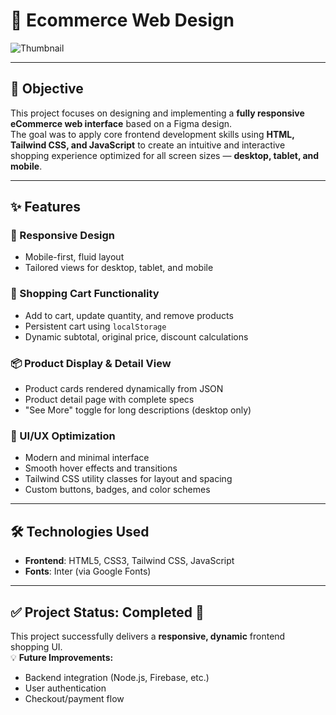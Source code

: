 # 🛒 Ecommerce Web Design

![Thumbnail](../Images/Thumbnail.jpg) 

---

## 📌 Objective

This project focuses on designing and implementing a **fully responsive eCommerce web interface** based on a Figma design.  
The goal was to apply core frontend development skills using **HTML, Tailwind CSS, and JavaScript** to create an intuitive and interactive shopping experience optimized for all screen sizes — **desktop, tablet, and mobile**.

---

## ✨ Features

### 🧩 Responsive Design
- Mobile-first, fluid layout
- Tailored views for desktop, tablet, and mobile

### 🛒 Shopping Cart Functionality
- Add to cart, update quantity, and remove products
- Persistent cart using `localStorage`
- Dynamic subtotal, original price, discount calculations

### 📦 Product Display & Detail View
- Product cards rendered dynamically from JSON
- Product detail page with complete specs
- "See More" toggle for long descriptions (desktop only)

### 🎨 UI/UX Optimization
- Modern and minimal interface
- Smooth hover effects and transitions
- Tailwind CSS utility classes for layout and spacing
- Custom buttons, badges, and color schemes

---

## 🛠️ Technologies Used

- **Frontend**: HTML5, CSS3, Tailwind CSS, JavaScript
- **Fonts**: Inter (via Google Fonts)

---


## ✅ Project Status: Completed 🎉

This project successfully delivers a **responsive, dynamic** frontend shopping UI.  
💡 **Future Improvements:**
- Backend integration (Node.js, Firebase, etc.)
- User authentication
- Checkout/payment flow

